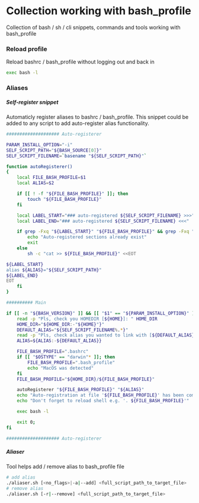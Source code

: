 # Collection working with bash_profile

Collection of bash / sh / cli snippets, commands and tools working with bash_profile



### Reload profile

Reload bashrc / bash_profile without logging out and back in

```bash
exec bash -l
```



### Aliases

##### Self-register snippet

Automaticly register aliases to bashrc / bash_profile.
This snippet could be added to any script to add auto-register alias functionality.

```bash
#################### Auto-registerer

PARAM_INSTALL_OPTION="-i"
SELF_SCRIPT_PATH="${BASH_SOURCE[0]}"
SELF_SCRIPT_FILENAME=`basename "${SELF_SCRIPT_PATH}"`

function autoRegisterer()
{
    local FILE_BASH_PROFILE=$1
    local ALIAS=$2

    if [[ ! -f "${FILE_BASH_PROFILE}" ]]; then
        touch "${FILE_BASH_PROFILE}"
    fi

    local LABEL_START="### auto-registered ${SELF_SCRIPT_FILENAME} >>>"
    local LABEL_END="### auto-registered ${SELF_SCRIPT_FILENAME} <<<"

    if grep -Fxq "${LABEL_START}" "${FILE_BASH_PROFILE}" && grep -Fxq "${LABEL_END}" "${FILE_BASH_PROFILE}"; then
        echo "Auto-registered sections already exist"
        exit
    else
        sh -c "cat >> ${FILE_BASH_PROFILE}" <<EOT

${LABEL_START}
alias ${ALIAS}="${SELF_SCRIPT_PATH}"
${LABEL_END}
EOT
    fi
}

########## Main

if [[ -n "${BASH_VERSION}" ]] && [[ "$1" == "${PARAM_INSTALL_OPTION}" ]]; then
    read -p "Pls, check you HOMEDIR [${HOME}]: " HOME_DIR
    HOME_DIR="${HOME_DIR:-"${HOME}"}"
    DEFAULT_ALIAS="${SELF_SCRIPT_FILENAME%.*}"
    read -p "Pls, check alias you wanted to link with [${DEFAULT_ALIAS}]: " ALIAS
    ALIAS=${ALIAS:-${DEFAULT_ALIAS}}

    FILE_BASH_PROFILE=".bashrc"
    if [[ "$OSTYPE" == "darwin"* ]]; then
        FILE_BASH_PROFILE=".bash_profile"
        echo "MacOS was detected"
    fi
    FILE_BASH_PROFILE="${HOME_DIR}/${FILE_BASH_PROFILE}"

    autoRegisterer "${FILE_BASH_PROFILE}" "${ALIAS}"
    echo "Auto-registration at file '${FILE_BASH_PROFILE}' has been completed!"
    echo "Don't forget to reload shell e.g. '. ${FILE_BASH_PROFILE}'"

    exec bash -l

    exit 0;
fi

#################### Auto-registerer

```



##### Aliaser

Tool helps add / remove alias to bash_profile file

```bash
# add alias
./aliaser.sh [<no_flags>|-a|--add] <full_script_path_to_target_file>
# remove alias
./aliaser.sh [-r|--remove] <full_script_path_to_target_file>
```
